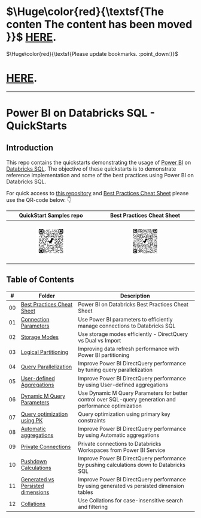 # $\Huge\color{red}{\textsf{The conten The content has been moved }}$ [HERE](https://github.com/databricks-solutions/power-bi-on-databricks-quickstarts).

$\Huge\color{red}{\textsf{Please update bookmarks. :point_down:}}$

# [HERE](https://github.com/databricks-solutions/power-bi-on-databricks-quickstarts).

---


# Power BI on Databricks SQL - QuickStarts


## Introduction
This repo contains the quickstarts demonstrating the usage of [Power BI](https://powerbi.microsoft.com/) on [Databricks SQL](https://www.databricks.com/product/databricks-sql). The objective of these quickstarts is to demonstrate reference implementation and some of the best practices using Power BI on Databricks SQL.

For quick access to [this repository](.) and [Best Practices Cheat Sheet](https://www.databricks.com/sites/default/files/2025-04/2025-04-power-bi-on-databricks-best-practices-cheat-sheet.pdf) please use the QR-code below. 👇


| QuickStart Samples repo | Best Practices Cheat Sheet |
| ------ | ----------- |
| <p align="center"> <img width="35%" src="./images/qrcode-repo.png" /> </p> | <p align="center"> <img width="30%" src="./images/qrcode-cheatsheet.png" /> </p> |

## Table of Contents

| #    | Folder | Description |
| ---- | ------ | ----------- |
| 00   | [Best Practices Cheat Sheet](00.%20Best%20Practices%20Cheat%20Sheet/)    | Power BI on Databricks Best Practices Cheat Sheet    |
| 01   | [Connection Parameters](01.%20Connection%20Parameters/)    | Use Power BI parameters to efficiently manage connections to Databricks SQL    |
| 02   | [Storage Modes](./02.%20Storage%20Modes/)    | Use storage modes efficiently - DirectQuery vs Dual vs Import    |
| 03   | [Logical Partitioning](./03.%20Logical%20Partitioning/)    | Improving data refresh performance with Power BI partitioning    |
| 04   | [Query Parallelization](./04.%20Query%20Parallelization/)    | Improve Power BI DirectQuery performance by tuning query parallelization    |
| 05   | [User-defined Aggregations](./05.%20User-defined%20Aggregations/)    | Improve Power BI DirectQuery performance by using User-defined aggregations    |
| 06   | [Dynamic M Query Parameters](./06.%20Dynamic%20M%20Query%20Parameters/)    |  Use Dynamic M Query Parameters for better control over SQL-query generation and performance optimization   |
| 07   | [Query optimization using PK](./07.%20Query%20optimization%20using%20PK/)    |  Query optimization using primary key constraints   |
| 08   | [Automatic aggregations](./08.%20Automatic%20aggregations/)    |  Improve Power BI DirectQuery performance by using Automatic aggregations   |
| 09   | [Private Connections](./09.%20Private%20Connections/)    |  Private connections to Databricks Workspaces from Power BI Service   |
| 10   | [Pushdown Calculations](10.%20Pushdown%20Calculations/)    |  Improve Power BI DirectQuery performance by pushing calculations down to Databricks SQL  |
| 11   | [Generated vs Persisted dimensions](./11.%20Generated%20vs%20Persisted%20dimension/)    |  Improve Power BI DirectQuery performance by using generated vs persisted dimension tables  |
| 12   | [Collations](./12.%20Collations/)    |  Use Collations for case-insensitive search and filtering  |